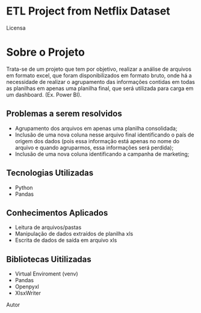 # ETL Project from Netflix Dataset

Licensa

# Sobre o Projeto
Trata-se de um projeto que tem por objetivo, realizar a análise de arquivos em formato excel, que foram disponibilizados em formato bruto, onde há a necessidade de realizar o agrupamento das informações contidas em todas as planilhas em apenas uma planilha final, que será utilizada para carga em um dashboard. (Ex. Power BI).

## Problemas a serem resolvidos
- Agrupamento dos arquivos em apenas uma planilha consolidada;
- Inclusão de uma nova coluna nesse arquivo final identificando o país de origem dos dados (pois essa informação está apenas no nome do arquivo e quando agruparmos, essa informações será perdida);
- Inclusão de uma nova coluna identificando a campanha de marketing;

## Tecnologias Utilizadas
- Python
- Pandas

## Conhecimentos Aplicados
- Leitura de arquivos/pastas
- Manipulação de dados extraídos de planilha xls
- Escrita de dados de saída em arquivo xls

## Bibliotecas Uitilizadas
- Virtual Enviroment (venv)
- Pandas
- Openpyxl
- XlsxWriter

Autor
